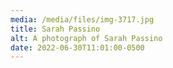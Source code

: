 ```yaml
---
media: /media/files/img-3717.jpg
title: Sarah Passino
alt: A photograph of Sarah Passino
date: 2022-06-30T11:01:00-0500
---
```

